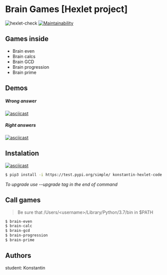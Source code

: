 # Brain Games [Hexlet project]
![hexlet-check](https://github.com/mnogom/python-project-lvl1/workflows/hexlet-check/badge.svg?branch=main)
[![Maintainability](https://api.codeclimate.com/v1/badges/d12ce7f3ddc4afb5be10/maintainability)](https://codeclimate.com/github/mnogom/python-project-lvl1/maintainability)

## Games inside
- Brain even
- Brain calcs
- Brain GCD
- Brain progression
- Brain prime

## Demos
##### Wrong answer
[![asciicast](https://asciinema.org/a/381521.svg)](https://asciinema.org/a/381521)

##### Right answers
[![asciicast](https://asciinema.org/a/381524.svg)](https://asciinema.org/a/381524)

## Instalation
[![asciicast](https://asciinema.org/a/K64o88jsEzoo45eLJiesZQSA7.svg)](https://asciinema.org/a/K64o88jsEzoo45eLJiesZQSA7)
```bash
$ pip3 install -i https://test.pypi.org/simple/ konstantin-hexlet-code
```
_To upgrade use --upgrade tag in the end of command_



## Call games
> Be sure that /Users/\<username>/Library/Python/3.7/bin in $PATH
```bash
$ brain-even
$ brain-calc
$ brain-gcd
$ brain-progression
$ brain-prime
```

## Authors
student: Konstantin